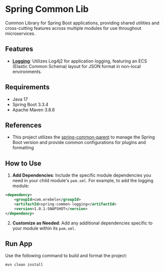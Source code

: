 # Spring Common Lib

Common Library for Spring Boot applications, providing shared utilities and cross-cutting features across multiple modules for use throughout microservices.

## Features

- **[Logging](https://github.com/erebelo/spring-common-lib/tree/main/docs/logging-module.md)**: Utilizes Log4j2 for application logging, featuring an ECS (Elastic Common Schema) layout for JSON format in non-local environments.

## Requirements

- Java 17
- Spring Boot 3.3.4
- Apache Maven 3.8.6

## References

- This project utilizes the [spring-common-parent](https://github.com/erebelo/spring-common-parent) to manage the Spring Boot version and provide common configurations for plugins and formatting

## How to Use

1. **Add Dependencies**: Include the specific module dependencies you need in your child module's `pom.xml`. For example, to add the logging module:

  ```xml
  <dependency>
      <groupId>com.erebelo</groupId>
      <artifactId>spring-common-logging</artifactId>
      <version>1.0.1-SNAPSHOT</version>
  </dependency>
  ```

2. **Customize as Needed**: Add any additional dependencies specific to your module within its `pom.xml`.

## Run App

Use the following command to build and format the project:

```sh
mvn clean install
```

